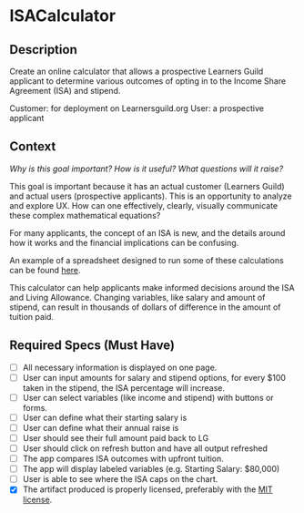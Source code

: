 # ISACalculator

## Description

Create an online calculator that allows a prospective Learners Guild applicant to determine various outcomes of opting in to the Income Share Agreement (ISA) and stipend.

Customer: for deployment on Learnersguild.org
User: a prospective applicant

## Context

_Why is this goal important? How is it useful? What questions will it raise?_

This goal is important because it has an actual customer (Learners Guild) and actual users (prospective applicants). This is an opportunity to analyze and explore UX. How can one effectively, clearly, visually communicate these complex mathematical equations?

For many applicants, the concept of an ISA is new, and the details around how it works and the financial implications can be confusing.

An example of a spreadsheet designed to run some of these calculations can be found [here](https://docs.google.com/spreadsheets/d/1QGhQJeezQwfytiS-WJ4WC3G8TjDxn-ia59ko-bWcYJY/edit?usp=sharing).

This calculator can help applicants make informed decisions around the ISA and Living Allowance.
Changing variables, like salary and amount of stipend, can result in thousands of dollars of difference in the amount of tuition paid.



## Required Specs (Must Have)

- [ ] All necessary information is displayed on one page.
- [ ] User can input amounts for salary and stipend options, for every $100 taken in the stipend, the ISA percentage will increase.
- [ ] User can select variables (like income and stipend) with buttons or forms.
- [ ] User can define what their starting salary is
- [ ] User can define what their annual raise is
- [ ] User should see their full amount paid back to LG
- [ ] User should click on refresh button and have all output refreshed
- [ ] The app compares ISA outcomes with upfront tuition.
- [ ] The app will display labeled variables (e.g. Starting Salary: $80,000)
- [ ] User is able to see where the ISA caps on the chart.
- [x] The artifact produced is properly licensed, preferably with the [MIT license](https://github.com/lizzkats/ISACalculator/blob/master/LICENSE).
